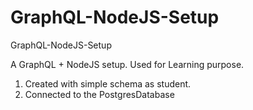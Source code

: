 # GraphQL-NodeJS-Setup
GraphQL-NodeJS-Setup 


A GraphQL + NodeJS setup.
Used for Learning purpose.
1) Created with simple schema as student.
2) Connected to the PostgresDatabase

